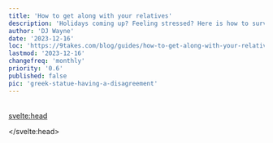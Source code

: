```yaml
---
title: 'How to get along with your relatives'
description: 'Holidays coming up? Feeling stressed? Here is how to survive those uncomfortable situations and conversations'
author: 'DJ Wayne'
date: '2023-12-16'
loc: 'https://9takes.com/blog/guides/how-to-get-along-with-your-relatives'
lastmod: '2023-12-16'
changefreq: 'monthly'
priority: '0.6'
published: false
pic: 'greek-statue-having-a-disagreement'
---
```


<!-- todo -->
<!-- // notes:  -->

<script>
	import  PopCard  from "$lib/components/atoms/PopCard.svelte";
</script>

<p class="firstLetter"></p>

<div
  style="display: flex;
    justify-content: center;
    margin: 1rem 0;
  "
>
  <PopCard
    image={`/blogs/greek-statue-having-a-disagreement.webp`}
    showIcon={false}
    displayText=""
    altText="two Greek statues looking at each other."
    subtext=""
  />
</div>

<svelte:head>

<script type="application/ld+json">

</script>

</svelte:head>

<style lang="scss">
</style>

